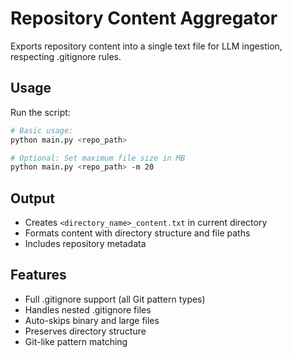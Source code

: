 # Repository Content Aggregator

Exports repository content into a single text file for LLM ingestion, respecting .gitignore rules.

## Usage

Run the script:
```sh
# Basic usage:
python main.py <repo_path>

# Optional: Set maximum file size in MB
python main.py <repo_path> -m 20
```

## Output
- Creates `<directory_name>_content.txt` in current directory
- Formats content with directory structure and file paths
- Includes repository metadata

## Features
- Full .gitignore support (all Git pattern types)
- Handles nested .gitignore files
- Auto-skips binary and large files
- Preserves directory structure
- Git-like pattern matching